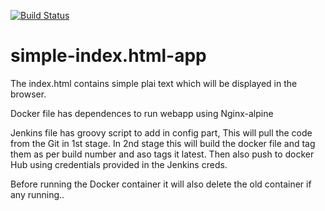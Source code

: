 
[![Build Status](http://100.26.217.236:8080/buildStatus/icon?job=jenkins-docker-app)](http://100.26.217.236:8080/job/jenkins-docker-app/)

# simple-index.html-app

The index.html contains simple plai text which will be displayed in the browser.

Docker file has dependences to run webapp using Nginx-alpine 

Jenkins file has groovy script to add in config part, 
This will pull the code from the Git in 1st stage.
In 2nd stage this will build the docker file and tag them as per build number and aso tags it latest.
Then also push to docker Hub using credentials provided in the Jenkins creds.

Before running the Docker container it will also delete the old container if any running..
